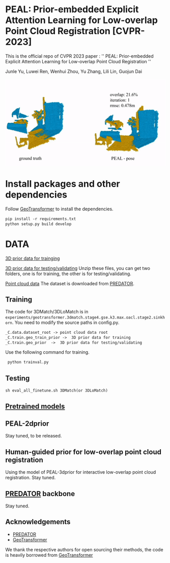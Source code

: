 # PEAL:  Prior-embedded Explicit Attention Learning for Low-overlap Point Cloud Registration [CVPR-2023]
This is the official repo of CVPR 2023 paper :  '' PEAL: Prior-embedded Explicit Attention Learning for Low-overlap Point Cloud Registration ''

Junle Yu, Luwei Ren,  Wenhui Zhou, Yu Zhang, Lili Lin, Guojun Dai

<div  align="center">  
<img src="https://github.com/Gardlin/PEAL/blob/main/assets/iter_sample.gif" alt="show" align=center  />
</div>  


# Install packages and other dependencies

Follow [GeoTransformer](https://github.com/qinzheng93/GeoTransformer) to install the dependencies.

```
pip install -r requirements.txt
python setup.py build develop
```

# DATA 
[3D prior data for trainging](https://drive.google.com/file/d/1voIJkBUr1uvl0QPZN03S4XrNgaBt3n4U/view?usp=sharing) 

[3D prior data for testing/validating](https://drive.google.com/file/d/1COsTRJu48xz-qakfMnA7DZsDlfGVYbxa/view?usp=sharing) Unzip these files, you can get two folders, one is for training, the other is for testing/validating.

[Point cloud data](https://github.com/prs-eth/OverlapPredator)
The dataset is downloaded from [PREDATOR](https://github.com/prs-eth/OverlapPredator).

## Training
The code for 3DMatch/3DLoMatch is in `experiments/geotransformer.3dmatch.stage4.gse.k3.max.oacl.stage2.sinkhorn`. 
You need to modify the source paths in  config.py.
```
_C.data.dataset_root -> point cloud data root
_C.train.geo_train_prior ->  3D prior data for training
_C.train.geo_prior  ->  3D prior data for testing/validating
```
Use the following command for training.
```bash
 python trainval.py
```

## Testing
```
sh eval_all_finetune.sh 3DMatch(or 3DLoMatch)
```

## [Pretrained models](https://drive.google.com/file/d/1BMiymZgTXBCbcqh7h-2KdF8lHWgJCvXQ/view?usp=sharing)

## PEAL-2dprior
Stay tuned, to be released.

## Human-guided prior for low-overlap point cloud registration
Using the model of PEAL-3dprior for interactive low-overlap point cloud registration. Stay tuned.

## [PREDATOR](https://github.com/prs-eth/OverlapPredator) backbone
Stay tuned.

## Acknowledgements
- [PREDATOR](https://github.com/prs-eth/OverlapPredator)
- [GeoTransformer](https://github.com/qinzheng93/GeoTransformer)

We thank the respective authors for open sourcing their methods, the code is heavily borrowed from [GeoTransformer](https://github.com/qinzheng93/GeoTransformer)
